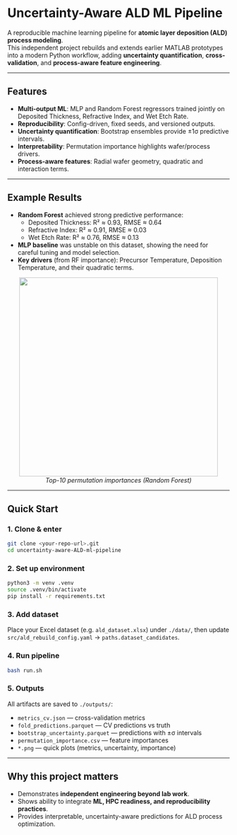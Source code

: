 
# Uncertainty-Aware ALD ML Pipeline

A reproducible machine learning pipeline for **atomic layer deposition (ALD) process modeling**.  
This independent project rebuilds and extends earlier MATLAB prototypes into a modern Python workflow, adding **uncertainty quantification**, **cross-validation**, and **process-aware feature engineering**.

---

## Features
- **Multi-output ML**: MLP and Random Forest regressors trained jointly on Deposited Thickness, Refractive Index, and Wet Etch Rate.
- **Reproducibility**: Config-driven, fixed seeds, and versioned outputs.
- **Uncertainty quantification**: Bootstrap ensembles provide ±1σ predictive intervals.
- **Interpretability**: Permutation importance highlights wafer/process drivers.
- **Process-aware features**: Radial wafer geometry, quadratic and interaction terms.

---

## Example Results
- **Random Forest** achieved strong predictive performance:
  - Deposited Thickness: R² ≈ 0.93, RMSE ≈ 0.64
  - Refractive Index: R² ≈ 0.91, RMSE ≈ 0.03
  - Wet Etch Rate: R² ≈ 0.76, RMSE ≈ 0.13
- **MLP baseline** was unstable on this dataset, showing the need for careful tuning and model selection.
- **Key drivers** (from RF importance): Precursor Temperature, Deposition Temperature, and their quadratic terms.

<p align="center">
  <img src="outputs/perm_importance_top10.png" width="450"><br>
  <em>Top-10 permutation importances (Random Forest)</em>
</p>

---

## Quick Start

### 1. Clone & enter
```bash
git clone <your-repo-url>.git
cd uncertainty-aware-ALD-ml-pipeline
````

### 2. Set up environment

```bash
python3 -m venv .venv
source .venv/bin/activate
pip install -r requirements.txt
```

### 3. Add dataset

Place your Excel dataset (e.g. `ald_dataset.xlsx`) under `./data/`, then update
`src/ald_rebuild_config.yaml` → `paths.dataset_candidates`.

### 4. Run pipeline

```bash
bash run.sh
```

### 5. Outputs

All artifacts are saved to `./outputs/`:

* `metrics_cv.json` — cross-validation metrics
* `fold_predictions.parquet` — CV predictions vs truth
* `bootstrap_uncertainty.parquet` — predictions with ±σ intervals
* `permutation_importance.csv` — feature importances
* `*.png` — quick plots (metrics, uncertainty, importance)

---

## Why this project matters

* Demonstrates **independent engineering beyond lab work**.
* Shows ability to integrate **ML, HPC readiness, and reproducibility practices**.
* Provides interpretable, uncertainty-aware predictions for ALD process optimization.


